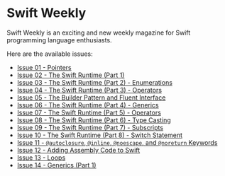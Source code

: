 Swift Weekly
============

Swift Weekly is an exciting and new weekly magazine for Swift programming language enthusiasts.

Here are the available issues:

- [Issue 01 - Pointers](issue01/README.md)
- [Issue 02 - The Swift Runtime (Part 1)](issue02/README.md)
- [Issue 03 - The Swift Runtime (Part 2) - Enumerations](issue03/README.md)
- [Issue 04 - The Swift Runtime (Part 3) - Operators](issue04/README.md)
- [Issue 05 - The Builder Pattern and Fluent Interface](issue05/README.md)
- [Issue 06 - The Swift Runtime (Part 4) - Generics](issue06/README.md)
- [Issue 07 - The Swift Runtime (Part 5) - Operators](issue07/README.md)
- [Issue 08 - The Swift Runtime (Part 6) - Type Casting](issue08/README.md)
- [Issue 09 - The Swift Runtime (Part 7) - Subscripts](issue09/README.md)
- [Issue 10 - The Swift Runtime (Part 8) - Switch Statement](issue10/README.md)
- [Issue 11 - `@autoclosure`, `@inline`, `@noescape`, and `@noreturn` Keywords](issue11/README.md)
- [Issue 12 - Adding Assembly Code to Swift](issue12/README.md)
- [Issue 13 - Loops](issue13/README.md)
- [Issue 14 - Generics (Part 1)](issue14/README.md)
